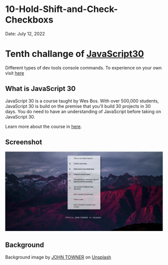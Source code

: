 # 10-Hold-Shift-and-Check-Checkboxs

Date: July 12, 2022

# Tenth challange of [JavaScript30](https://javascript30.com/)

Different types of dev tools console commands. To experience on your own visit [here](https://rohit-saini7.github.io/10-Hold-Shift-and-Check-Checkboxs/)

## What is JavaScript 30

JavaScript 30 is a course taught by Wes Bos. With over 500,000 students, JavaScript 30 is build on the premise that you'll build 30 projects in 30 days. You do need to have an understanding of JavaScript before taking on JavaScript 30.

Learn more about the course in [here](https://javascript30.com/).

## Screenshot

![Screenshot](./assets/screenshot.png)

## Background

Background image by [JOHN TOWNER](https://unsplash.com/@heytowner) on [Unsplash](https://unsplash.com/s/photos/desktop-wallpapers)
